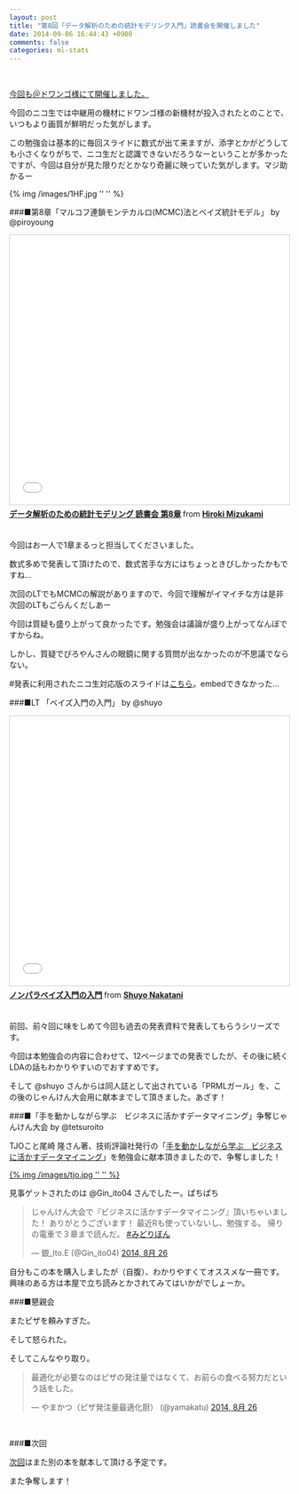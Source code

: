 ```yaml
---
layout: post
title: "第8回「データ解析のための統計モデリング入門」読書会を開催しました"
date: 2014-09-06 16:44:43 +0900
comments: false
categories: ml-stats
---
```


<br/>

<a target="_blank" href="http://connpass.com/event/8180/">今回も＠ドワンゴ様にて開催しました。</a>
<!-- more -->

今回のニコ生では中継用の機材にドワンゴ様の新機材が投入されたとのことで、いつもより画質が鮮明だった気がします。

この勉強会は基本的に毎回スライドに数式が出て来ますが、添字とかがどうしても小さくなりがちで、ニコ生だと認識できないだろうなーということが多かったですが、今回は自分が見た限りだとかなり奇麗に映っていた気がします。マジ助かるー

{% img /images/1HF.jpg '' '' %}
<br/>

###■第8章「マルコフ連鎖モンテカルロ(MCMC)法とベイズ統計モデル」 by @piroyoung

<iframe src="//www.slideshare.net/slideshow/embed_code/38302887" width="597" height="486" frameborder="0" marginwidth="0" marginheight="0" scrolling="no" style="border:1px solid #CCC; border-width:1px; margin-bottom:5px; max-width: 100%;" allowfullscreen> </iframe> <div style="margin-bottom:5px"> <strong> <a href="https://www.slideshare.net/piroyoung/8-38302887" title="データ解析のための統計モデリング 読書会 第8章" target="_blank">データ解析のための統計モデリング 読書会 第8章</a> </strong> from <strong><a href="http://www.slideshare.net/piroyoung" target="_blank">Hiroki Mizukami</a></strong> </div>
<br/>

今回はお一人で1章まるっと担当してくださいました。

数式多めで発表して頂けたので、数式苦手な方にはちょっときびしかったかもですね…

次回のLTでもMCMCの解説がありますので、今回で理解がイマイチな方は是非次回のLTもごらんくだしあー

今回は質疑も盛り上がって良かったです。勉強会は議論が盛り上がってなんぼですからね。

しかし、質疑でぴろやんさんの眼鏡に関する質問が出なかったのが不思議でならない。

\#発表に利用されたニコ生対応版のスライドは<a href="http://www.slideshare.net/piroyoung/8-38333857" target="_blank">こちら</a>。embedできなかった…
<br/>

###■LT 「ベイズ入門の入門」 by @shuyo

<iframe src="//www.slideshare.net/slideshow/embed_code/15098006" width="597" height="486" frameborder="0" marginwidth="0" marginheight="0" scrolling="no" style="border:1px solid #CCC; border-width:1px; margin-bottom:5px; max-width: 100%;" allowfullscreen> </iframe> <div style="margin-bottom:5px"> <strong> <a href="https://www.slideshare.net/shuyo/ss-15098006" title="ノンパラベイズ入門の入門" target="_blank">ノンパラベイズ入門の入門</a> </strong> from <strong><a href="http://www.slideshare.net/shuyo" target="_blank">Shuyo Nakatani</a></strong> </div>
<br/>

前回、前々回に味をしめて今回も過去の発表資料で発表してもらうシリーズです。

今回は本勉強会の内容に合わせて、12ページまでの発表でしたが、その後に続くLDAの話もわかりやすいのでおすすめです。

そして @shuyo さんからは同人誌として出されている「PRMLガール」を、この後のじゃんけん大会用に献本までして頂きました。あざす！
<br/>

###■「手を動かしながら学ぶ　ビジネスに活かすデータマイニング」争奪じゃんけん大会 by @tetsuroito

TJOこと尾崎 隆さん著、技術評論社発行の「<a href="http://www.amazon.co.jp/%E6%89%8B%E3%82%92%E5%8B%95%E3%81%8B%E3%81%97%E3%81%AA%E3%81%8C%E3%82%89%E5%AD%A6%E3%81%B6-%E3%83%93%E3%82%B8%E3%83%8D%E3%82%B9%E3%81%AB%E6%B4%BB%E3%81%8B%E3%81%99%E3%83%87%E3%83%BC%E3%82%BF%E3%83%9E%E3%82%A4%E3%83%8B%E3%83%B3%E3%82%B0-%E5%B0%BE%E5%B4%8E-%E9%9A%86/dp/477416674X" target="_blank">手を動かしながら学ぶ　ビジネスに活かすデータマイニング</a>」を勉強会に献本頂きましたので、争奪しました！

<a href="http://www.amazon.co.jp/%E6%89%8B%E3%82%92%E5%8B%95%E3%81%8B%E3%81%97%E3%81%AA%E3%81%8C%E3%82%89%E5%AD%A6%E3%81%B6-%E3%83%93%E3%82%B8%E3%83%8D%E3%82%B9%E3%81%AB%E6%B4%BB%E3%81%8B%E3%81%99%E3%83%87%E3%83%BC%E3%82%BF%E3%83%9E%E3%82%A4%E3%83%8B%E3%83%B3%E3%82%B0-%E5%B0%BE%E5%B4%8E-%E9%9A%86/dp/477416674X" target="_blank">{% img /images/tjo.jpg '' '' %}</a>
<br/>

見事ゲットされたのは @Gin_ito04 さんでしたー。ぱちぱち

<blockquote class="twitter-tweet" lang="ja"><p>じゃんけん大会で『ビジネスに活かすデータマイニング』頂いちゃいました！&#10;ありがとうございます！&#10;最近Rも使っていないし、勉強する。&#10;帰りの電車で３章まで読んだ。 <a href="https://twitter.com/hashtag/%E3%81%BF%E3%81%A9%E3%82%8A%E3%81%BC%E3%82%93?src=hash">#みどりぼん</a></p>&mdash; 銀_Ito.E (@Gin_ito04) <a href="https://twitter.com/Gin_ito04/status/504263537015795712">2014, 8月 26</a></blockquote>
<script async src="//platform.twitter.com/widgets.js" charset="utf-8"></script>

自分もこの本を購入しましたが（自腹）、わかりやすくてオススメな一冊です。興味のある方は本屋で立ち読みとかされてみてはいかがでしょーか。
<br/>

###■懇親会

またピザを頼みすぎた。

そして怒られた。

そしてこんなやり取り。

<blockquote class="twitter-tweet" lang="ja"><p>最適化が必要なのはピザの発注量ではなくて、お前らの食べる努力だという話をした。</p>&mdash; やまかつ（ピザ発注量最適化厨） (@yamakatu) <a href="https://twitter.com/yamakatu/status/504263761578827776">2014, 8月 26</a></blockquote>
<script async src="//platform.twitter.com/widgets.js" charset="utf-8"></script>
<br/>

###■次回

<a target="_blank" href="http://connpass.com/event/8324/">次回</a>はまた別の本を献本して頂ける予定です。

また争奪します！



